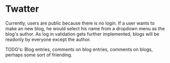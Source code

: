 # Twatter

Currently, users are public because there is no login.  If a user wants to make an new blog, he would select his name from a dropdown menu as the blog's author.  As log in validation gets further implemented, blogs will be readonly by everyone except the author.

TODO's: Blog entries, comments on blog entries, comments on blogs,  perhaps some sort of friending.



